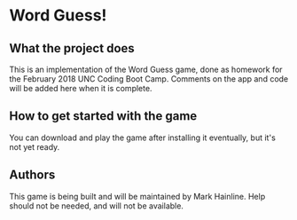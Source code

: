 # Word Guess!

## What the project does
This is an implementation of the Word Guess game, done as homework for the February 2018 UNC Coding Boot Camp. Comments on the app and code will be added here when it is complete.

## How to get started with the game
You can download and play the game after installing it eventually, but it's not yet ready.

## Authors
This game is being built and will be maintained by Mark Hainline. Help should not be needed, and will not be available.
